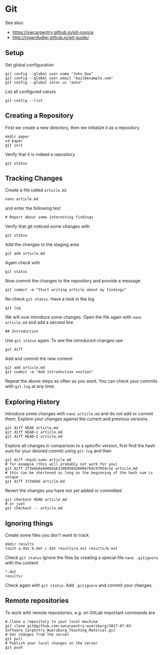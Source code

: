 # Git
See also:

 - https://swcarpentry.github.io/git-novice
 - http://rogerdudler.github.io/git-guide/

## Setup
Set global configuration
```{bash}
git config --global user.name "John Doe"
git config --global user.email "mail@example.com"
git config --global color.ui "auto"
```
List all configured values
```{bash}
git config --list
```

## Creating a Repository
First we create a new directory, then we initialize it as a repository
```{bash}
mkdir paper
cd paper
git init
```
Verify that it is indeed a repository
```{bash}
git status
```

## Tracking Changes
Create a file called `article.md`
```{bash}
nano article.md
```
and enter the following text
```
# Report about some interesting findings
```
Verify that git noticed some changes with
```{bash}
git status
```
Add the changes to the staging area
```{bash}
git add article.md
```
Again check with
```{bash}
git status
```
Now commit the changes to the repository and provide a message
```{bash}
git commit -m "Start writing article about my findings"
```
Re-check `git status`.
Have a look in the log
```{bash}
git log
```
We will now introduce some changes. Open the file again with `nano article.md` and add a second line
```
## Introduction
```
Use `git status` again.
To see the introduced changes use
```{bash}
git diff
```
Add and commit the new content
```{bash}
git add article.md
git commit -m "Add introduction section"
```
Repeat the above steps as often as you want.
You can check your commits with `git log` at any time.

## Exploring History
Introduce some changes with `nano article.md` and do not add or commit them.
Explore your changes against the current and previous versions
```{bash}
git diff HEAD article.md
git diff HEAD~1 article.md
git diff HEAD~2 article.md
```
Explore all changes in comparison to a specific version, first find the hash sum for your desired commit using `git log` and then
```{bash}
git diff <hash-sum> article.md
# for example (this will probably not work for you)
git diff 373e6b6e9d86dab310b95642660e7b4c07054c1e article.md
# this can be shortened as long as the beginning of the hash sum is unique
git diff 373e6b6 article.md
```
Revert the changes you have not yet added or committed
```{bash}
git checkout HEAD article.md
# or just
git checkout -- article.md
```

## Ignoring things
Create some files you don't want to track
```{bash}
mkdir results
touch a.dat b.dat c.dat results/a.out results/b.out
```
Check `git status`
Ignore the files by creating a special file `nano .gitignore` with the content
```
*.dat
results/
```
Check again with `git status`.
Add `.gitignore` and commit your changes.

## Remote repositories
To work with remote repositories, e.g. on GitLab important commands are
```{bash}
# Clone a repository to your local machine
git clone git@github.com:swcarpentry-wuerzburg/2017-07-03-Software_Carpentry_Wuerzburg_Teaching_Material.git
# Get changes from the server
git pull
# Publish your local changes on the server
git push
```

